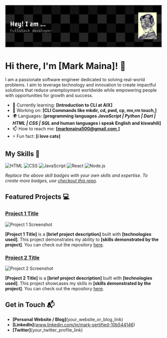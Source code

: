 ![Header](github-header-banner.png)

# Hi there, I'm [Mark Maina]! 👋

I am a passionate software engineer dedicated to solving real-world problems. I aim to leverage technology and innovation to create impactful solutions that reduce unemployment worldwide while empowering people with opportunities for growth and success.

- 🌱 Currently learning: **[Introduction to CLI at AlX]**
- 🔭 Working on: **[CLI Commands like mkdir, cd, pwd, cp, mv,rm touch,]**
- 🌍 Languages: **[programming languages *JavaScript | Python | Dart | HTML | CSS | SQL* and human languages i speak English and kiswahili]**
- 📫 How to reach me: **[markmaina500@gmail.com,]**
- ⚡ Fun fact: **[i love cats]**

## My Skills 🧠

![HTML](https://img.shields.io/badge/-HTML-E34F26?style=flat-square&logo=html5&logoColor=white)
![CSS](https://img.shields.io/badge/-CSS-1572B6?style=flat-square&logo=css3&logoColor=white)
![JavaScript](https://img.shields.io/badge/-JavaScript-F7DF1E?style=flat-square&logo=javascript&logoColor=black)
![React](https://img.shields.io/badge/-React-61DAFB?style=flat-square&logo=react&logoColor=black)
![Node.js](https://img.shields.io/badge/-Node.js-339933?style=flat-square&logo=node.js&logoColor=white)

*Replace the above skill badges with your own skills and expertise. To create more badges, use [checkout this repo](https://github.com/alexandresanlim/Badges4-README.md-Profile).*

## Featured Projects 💻

### [Project 1 Title](project_1_link)

![Project 1 Screenshot](project_1_screenshot_url)

**[Project 1 Title]** is a **[brief project description]** built with **[technologies used]**. This project demonstrates my ability to **[skills demonstrated by the project]**. You can check out the repository [here](project_1_repository_link).

### [Project 2 Title](project_2_link)

![Project 2 Screenshot](project_2_screenshot_url)

**[Project 2 Title]** is a **[brief project description]** built with **[technologies used]**. This project showcases my skills in **[skills demonstrated by the project]**. You can check out the repository [here](project_2_repository_link).

## Get in Touch 📬

- **[Personal Website / Blog]**(your_website_or_blog_link)
- **[LinkedIn]**(www.linkedin.com/in/mark-sertified-10b544146)
- **[Twitter]**(your_twitter_profile_link)



